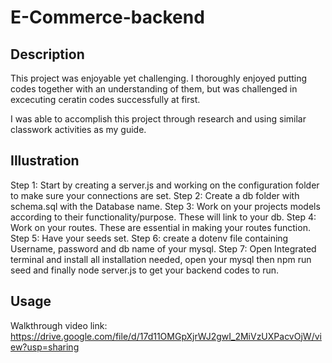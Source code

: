 # E-Commerce-backend

## Description
This project was enjoyable yet challenging. I thoroughly enjoyed putting codes together with an understanding of them, but was challenged in excecuting ceratin codes successfully at first.

I was able to accomplish this project through research and using similar classwork activities as my guide. 
## Illustration
Step 1: Start by creating a server.js and working on the configuration folder to make sure your connections are set.
Step 2: Create a db folder with schema.sql with the Database name.
Step 3: Work on your projects models according to their functionality/purpose. These will link to your db.
Step 4: Work on your routes. These are essential in making your routes function.
Step 5: Have your seeds set.
Step 6: create a dotenv file containing Username, password and db name of your mysql.
Step 7: Open Integrated terminal and install all installation needed, open your mysql then npm run seed and finally node server.js to get your backend codes to run.

## Usage

Walkthrough video link: https://drive.google.com/file/d/17d11OMGpXjrWJ2gwI_2MiVzUXPacvOjW/view?usp=sharing